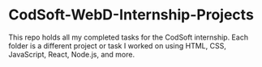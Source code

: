 # CodSoft-WebD-Internship-Projects
This repo holds all my completed tasks for the CodSoft internship. Each folder is a different project or task I worked on using HTML, CSS, JavaScript, React, Node.js, and more.
